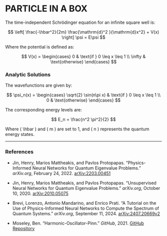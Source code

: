 # PARTICLE IN A BOX

The time-independent Schrödinger equation for an infinite square well is:

$$
\left[ \frac{-\hbar^2}{2m} \frac{\mathrm{d}^2 }{\mathrm{d}x^2} + V(x) \right] \psi = E\psi
$$

Where the potential is defined as:

$$
V(x) = \begin{cases} 
0 & \text{if } 0 \leq x \leq 1 \\
\infty & \text{otherwise}
\end{cases}
$$

### Analytic Solutions

The wavefunctions are given by:

$$
\psi_n(x) = \begin{cases} 
\sqrt{2} \sin(n\pi x) & \text{if } 0 \leq x \leq 1 \\
0 & \text{otherwise}
\end{cases}
$$

The corresponding energy levels are:

$$
E_n = \frac{n^2 \pi^2}{2}
$$

Where \( \hbar \) and \( m \) are set to 1, and \( n \) represents the quantum energy states.

---

### References

- Jin, Henry, Marios Mattheakis, and Pavlos Protopapas. “Physics-Informed Neural Networks for Quantum Eigenvalue Problems.” *arXiv.org*, February 24, 2022. [arXiv:2203.00451](https://arxiv.org/abs/2203.00451)

- Jin, Henry, Marios Mattheakis, and Pavlos Protopapas. “Unsupervised Neural Networks for Quantum Eigenvalue Problems.” *arXiv.org*, October 10, 2020. [arXiv:2010.05075](https://arxiv.org/abs/2010.05075)

- Brevi, Lorenzo, Antonio Mandarino, and Enrico Prati. “A Tutorial on the Use of Physics-Informed Neural Networks to Compute the Spectrum of Quantum Systems.” *arXiv.org*, September 11, 2024. [arXiv:2407.20669v2](http://arxiv.org/abs/2407.20669v2)

- Moseley, Ben. “Harmonic-Oscillator-Pinn.” *GitHub*, 2021. [GitHub Repository](https://github.com/benmoseley/harmonic-oscillator-pinn)
